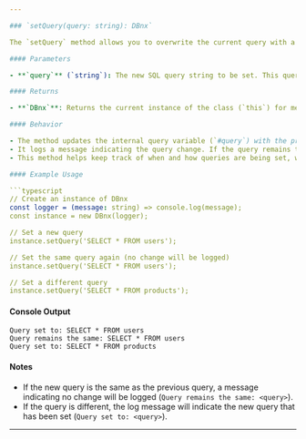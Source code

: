 ```yaml
---

### `setQuery(query: string): DBnx`

The `setQuery` method allows you to overwrite the current query with a new one. It also provides useful logging to track query changes and avoid redundant updates.

#### Parameters

- **`query`** (`string`): The new SQL query string to be set. This query will replace the current one.

#### Returns

- **`DBnx`**: Returns the current instance of the class (`this`) for method chaining.

#### Behavior

- The method updates the internal query variable (`#query`) with the provided `query` string.
- It logs a message indicating the query change. If the query remains the same as before, a message will indicate no change.
- This method helps keep track of when and how queries are being set, which can be helpful for debugging or auditing purposes.

#### Example Usage

```typescript
// Create an instance of DBnx
const logger = (message: string) => console.log(message);
const instance = new DBnx(logger);

// Set a new query
instance.setQuery('SELECT * FROM users');

// Set the same query again (no change will be logged)
instance.setQuery('SELECT * FROM users');

// Set a different query
instance.setQuery('SELECT * FROM products');
```

#### Console Output

```
Query set to: SELECT * FROM users
Query remains the same: SELECT * FROM users
Query set to: SELECT * FROM products
```

#### Notes

- If the new query is the same as the previous query, a message indicating no change will be logged (`Query remains the same: <query>`).
- If the query is different, the log message will indicate the new query that has been set (`Query set to: <query>`).
  
---
```

